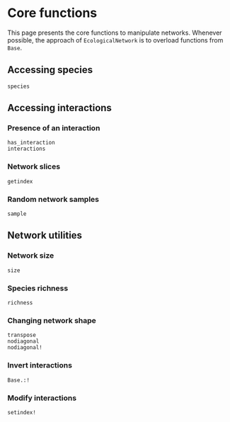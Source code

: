 # Core functions

This page presents the core functions to manipulate networks. Whenever possible,
the approach of `EcologicalNetwork` is to overload functions from `Base`.

## Accessing species

```@docs
species
```

## Accessing interactions

### Presence of an interaction

```@docs
has_interaction
interactions
```

### Network slices

```@docs
getindex
```

### Random network samples

```@docs
sample
```

## Network utilities

### Network size

```@docs
size
```

### Species richness

```@docs
richness
```

### Changing network shape

```@docs
transpose
nodiagonal
nodiagonal!
```

### Invert interactions

```@docs
Base.:!
```

### Modify interactions

```@docs
setindex!
```
